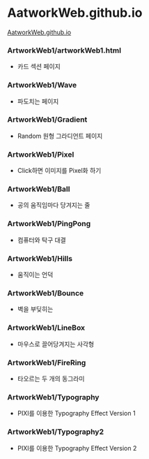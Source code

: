 # AatworkWeb.github.io
[AatworkWeb.github.io](https://hschan2.github.io/AatworkWeb.github.io/artworkWeb1/artworkWeb.html)

### ArtworkWeb1/artworkWeb1.html
- 카드 섹션 페이지

### ArtworkWeb1/Wave
- 파도치는 페이지

### ArtworkWeb1/Gradient
- Random 원형 그라디언트 페이지

### ArtworkWeb1/Pixel
- Click하면 이미지를 Pixel화 하기

### ArtworkWeb1/Ball
- 공의 움직임마다 당겨지는 줄

### ArtworkWeb1/PingPong
- 컴퓨터와 탁구 대결

### ArtworkWeb1/Hills
- 움직이는 언덕

### ArtworkWeb1/Bounce
- 벽을 부딪히는 

### ArtworkWeb1/LineBox
- 마우스로 끌어당겨지는 사각형

### ArtworkWeb1/FireRing
- 타오르는 두 개의 동그라미

### ArtworkWeb1/Typography
- PIXI를 이용한 Typography Effect Version 1

### ArtworkWeb1/Typography2
- PIXI를 이용한 Typography Effect Version 2

